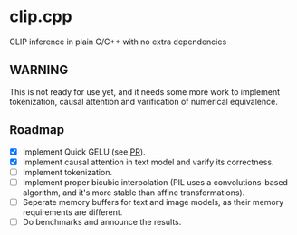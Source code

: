 # clip.cpp
CLIP inference in plain C/C++ with no extra dependencies

## WARNING
This is not ready for use yet, and it needs some more work to implement tokenization, causal attention and varification of numerical equivalence.

## Roadmap
- [x] Implement Quick GELU (see [PR](https://github.com/ggerganov/ggml/pulls/254)).
- [x] Implement causal attention in text model and varify its correctness.
- [ ] Implement tokenization.
- [ ] Implement proper bicubic interpolation (PIL uses a convolutions-based algorithm, and it's more stable than affine transformations).
- [ ] Seperate memory buffers for text and image models, as their memory requirements are different.
- [ ] Do benchmarks and announce the results.

